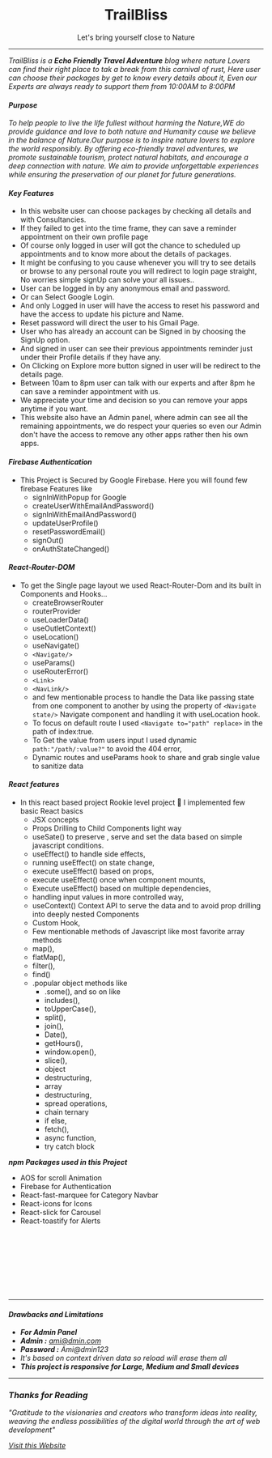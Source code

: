 <p>
    <a>
    <h1 align="center">TrailBliss</h1>
    <p align="center">Let's bring yourself close to Nature</p>
    </a>
</p>

***

*TrailBliss is a ***Echo Friendly Travel Adventure*** blog where nature Lovers can find their right place to tak a break from this carnival of rust, Here user can choose their packages by get to know every details about it, Even our Experts are always ready to support them from 10:00AM to 8:00PM*

#### ***Purpose***
*To help people to live the life fullest without harming the Nature,WE do provide guidance and love to both nature and Humanity cause we believe in the balance of Nature.Our purpose is to inspire nature lovers to explore the world responsibly. By offering eco-friendly travel adventures, we promote sustainable tourism, protect natural habitats, and encourage a deep connection with nature. We aim to provide unforgettable experiences while ensuring the preservation of our planet for future generations.*

#### ***Key Features***
- In this website user can choose packages by checking all details and with Consultancies.
- If they failed to get into the time frame, they can save a reminder appointment on their own profile page
- Of course only logged in user will got the chance to scheduled up appointments and to know more about the details of packages.
- It might be confusing to you cause whenever you will try to see details or browse to any personal route you will redirect to login page straight, No worries simple signUp can solve your all issues..
- User can be logged in by any anonymous email and password.
- Or can Select Google Login.
- And only Logged in user will have the access to reset his password and have the access to update his picture and Name.
- Reset password will direct the user to his Gmail Page.
- User who has already an account can be Signed in by choosing the SignUp option.
- And signed in user can see their previous appointments reminder just under their Profile details if they have any.
- On Clicking on Explore more button signed in user will be redirect to the details page.
- Between 10am to 8pm user can talk with our experts and after 8pm he can save a reminder appointment with us.
- We appreciate your time and decision so you can remove your apps anytime if you want.
- This website also have an Admin panel, where admin can see all the remaining appointments, we do respect your queries so even our Admin don't have the access to remove any other apps rather then his own apps.    

#### *Firebase Authentication*
- This Project is Secured by Google Firebase. Here you will found few firebase Features like
  - signInWithPopup for Google 
  - createUserWithEmailAndPassword()
  - signInWithEmailAndPassword()
  - updateUserProfile()
  - resetPasswordEmail()
  - signOut()
  - onAuthStateChanged()

#### *React-Router-DOM*
- To get the Single page layout we used React-Router-Dom and its built in Components and Hooks...
  -  createBrowserRouter
  - routerProvider
  - useLoaderData()
  - useOutletContext()
  - useLocation()
  - useNavigate()
  - `<Navigate/>`
  - useParams()
  - useRouterError()
  - `<Link>`
  - `<NavLink/>`
  - and few mentionable process to handle the Data like passing state from one component to another by using the property of `<Navigate state/>` Navigate component and handling it with useLocation hook.
  - To focus on default route I used `<Navigate to="path" replace>` in the path of index:true.
  - To Get the value from users input I used dynamic `path:"/path/:value?"` to avoid the 404 error,
  - Dynamic routes and useParams hook to share and grab single value to sanitize data

#### *React features*
- In this react based project Rookie level project 🙂 I implemented few basic React basics
  - JSX concepts
  - Props Drilling to Child Components light way
  - useSate() to preserve , serve and set the data based on simple javascript conditions.
  - useEffect() to handle side effects,
  - running useEffect() on state change,
  - execute useEffect() based on props,
  - execute useEffect() once when component mounts,
  - Execute useEffect() based on multiple dependencies,
  - handling input values in more controlled way, 
  - useContext() Context API to serve the data and to avoid prop drilling into deeply nested Components
  - Custom Hook,
  - Few mentionable methods of Javascript like most favorite array methods 
  - map(), 
  - flatMap(), 
  - filter(), 
  - find()
  - .popular object methods like 
    - .some(), and so on like 
    - includes(), 
    - toUpperCase(), 
    - split(), 
    - join(), 
    - Date(), 
    - getHours(), 
    - window.open(),
    - slice(), 
    - object 
    - destructuring, 
    - array 
    - destructuring, 
    - spread operations, 
    - chain ternary 
    - if else, 
    - fetch(), 
    - async function, 
    - try catch block



***npm Packages used in this Project***
  - AOS for scroll Animation
  - Firebase for Authentication
  - React-fast-marquee for Category Navbar
  - React-icons for Icons
  - React-slick for Carousel
  - React-toastify for Alerts

<br>
<br>
<br>
<br>
<br>
<br>
<br>

****
<p>
    <a>
    <h4><i>Drawbacks and Limitations</i></h4>
    </a>
</p>


- ***For Admin Panel***
- ***Admin :*** *ami@dmin.com*
- ***Password :*** *Ami@dmin123*
- _It's based on context driven data so reload will erase them all_
- ***This project is responsive for Large, Medium and Small devices***

***

### *Thanks for Reading*
*"Gratitude to the visionaries and creators who transform ideas into reality, weaving the endless possibilities of the digital world through the art of web development"*


[_Visit this Website_](https://pheroassignment-09.netlify.app/)
